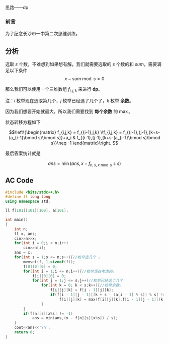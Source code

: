 思路——dp

### 前言

为了纪念长沙市一中第二次思维训练。

## 分析

选取 $s$ 个数，不难想到如果想有解，我们就需要选取的 $s$ 个数的和 $sum$，需要满足以下条件    
$$x-sum\bmod s=0$$

那么我们可以使用一个三维数组 $f_{i,j,k}$ 来进行 **dp**。

注：$i$ 枚举现在选取第几个，$j$ 枚举已经选了几个了，$k$ 枚举 **余数**。

因为我们想要开始就最大，所以我们需要找到 **每个余数** 的 $\operatorname{max}$。

状态转移方程如下

$$\left\{\begin{matrix}
f_{i,j,k} = f_{{i-1},j,k}
 \\f_{i,j,k} = f_{{i-1},{j-1},{k+s-(a_{i-1}\bmod s)\bmod s}}+a_i & f_{{i-1},{j-1},{k+s-(a_{i-1}\bmod s)\bmod s}}\neq -1
\end{matrix}\right.
$$

最后答案统计就是

$$ans=\min(ans,x-f_{n,s,{x\bmod s}}{\div} s)$$

## AC Code

```cpp
#include <bits/stdc++.h>
#define ll long long
using namespace std;

ll f[101][101][100], a[101];

int main()
{
	int n;
	ll x, ans;
	cin>>n>>x;
	for(int i = 0;i < n;i++)
		cin>>a[i];
	ans = x;
	for(int s = 1;s <= n;s++){//枚举选几个 。 
		memset(f,-1,sizeof(f));
		f[0][0][0] = 0;
		for(int i = 1;i <= n;i++){//枚举现在考虑的。 
			f[i][0][0] = 0;
			for(int j = 1;j <= s;j++)//枚举已经选了几个 
				for(int k = 0; k < s;k++){//枚举余数。 
					f[i][j][k] = f[i - 1][j][k];
					if(f[i - 1][j - 1][(k + s - (a[i - 1] % s)) % s] != -1)
						f[i][j][k] = max(f[i][j][k],f[i - 1][j - 1][(k + s - (a[i - 1] % s)) % s] + a[i - 1]);
				}
		}
		if(f[n][s][x%s] != -1)
			ans = min(ans,(x - f[n][s][x%s]) / s);
	}
	cout<<ans<<'\n';
	return 0;
}
```